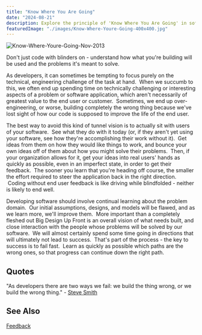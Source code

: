 ```yaml
---
title: "Know Where You Are Going"
date: "2024-08-21"
description: Explore the principle of 'Know Where You Are Going' in software projects. Understand how setting clear goals and having a vision ensures alignment and guides the development process effectively.
featuredImage: "./images/Know-Where-Youre-Going-400x400.jpg"
---
```


![Know-Where-Youre-Going-Nov-2013](images/Know-Where-Youre-Going-400x400.jpg)

Don't just code with blinders on - understand how what you're building will be used and the problems it's meant to solve.

As developers, it can sometimes be tempting to focus purely on the technical, engineering challenge of the task at hand.  When we succumb to this, we often end up spending time on technically challenging or interesting aspects of a problem or software application, which aren't necessarily of greatest value to the end user or customer.  Sometimes, we end up over-engineering, or worse, building completely the wrong thing because we've lost sight of how our code is supposed to improve the life of the end user.

The best way to avoid this kind of tunnel vision is to actually sit with users of your software.  See what they do with it today (or, if they aren't yet using your software, see how they're accomplishing their work without it).  Get ideas from them on how they would like things to work, and bounce your own ideas off of them about how you might solve their problems.  Then, if your organization allows for it, get your ideas into real users' hands as quickly as possible, even in an imperfect state, in order to get their feedback.  The sooner you learn that you're heading off course, the smaller the effort required to steer the application back in the right direction.  Coding without end user feedback is like driving while blindfolded - neither is likely to end well.

Developing software should involve continual learning about the problem domain.  Our initial assumptions, designs, and models will be flawed, and as we learn more, we'll improve them.  More important than a completely fleshed out Big Design Up Front is an overall vision of what needs built, and close interaction with the people whose problems will be solved by our software.  We will almost certainly spend some time going in directions that will ultimately not lead to success.  That's part of the process - the key to success is to fail fast.  Learn as quickly as possible which paths are the wrong ones, so that progress can continue down the right path.

## Quotes

"As developers there are two ways we fail: we build the thing wrong, or we build the wrong thing." - [Steve Smith](http://ardalis.com/)

## See Also

[Feedback](/values/feedback)
